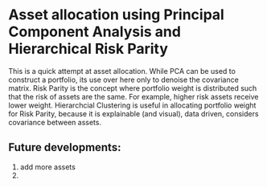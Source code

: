 # Asset allocation using Principal Component Analysis and Hierarchical Risk Parity
This is a quick attempt at asset allocation.
While PCA can be used to construct a portfolio, its use over here only to denoise the covariance matrix.
Risk Parity is the concept where portfolio weight is distributed such that the risk of assets are the same. For example, higher risk assets receive lower weight.
Hierarchcial Clustering is useful in allocating portfolio weight for Risk Parity, because it is explainable (and visual), data driven, considers covariance between assets.

## Future developments:
1. add more assets
2. 
